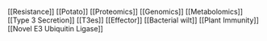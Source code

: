 [[Resistance]]
[[Potato]]
[[Proteomics]]
[[Genomics]]
[[Metabolomics]]
[[Type 3 Secretion]]
[[T3es]]
[[Effector]]
[[Bacterial wilt]]
[[Plant Immunity]]
[[Novel E3 Ubiquitin Ligase]]
